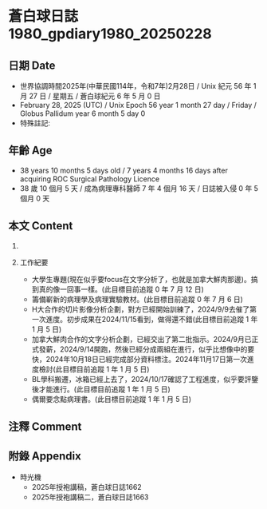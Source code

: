 [_metadata_:encoding]: - "utf-8"
[_metadata_:language]: - "zh-Hant-TW"
[_metadata_:fileformat]: - "markdown"
[_metadata_:MIME_type]: - "text/plain"
[_metadata_:markdown_version]: - "commonmark version 0.30"
[_metadata_:markdown_spec]: - "https://spec.commonmark.org/0.30/"

# 蒼白球日誌1980_gpdiary1980_20250228 #

## 日期 Date ##

* 世界協調時間2025年(中華民國114年，令和7年)2月28日 / Unix 紀元 56 年 1 月 27 日 / 星期五 / 蒼白球紀元 6 年 5 月 0 日
* February 28, 2025 (UTC) / Unix Epoch 56 year 1 month 27 day / Friday / Globus Pallidum year 6 month 5 day 0
* 特殊註記:

## 年齡 Age ##

* 38 years 10 months 5 days old / 7 years 4 months 16 days after acquiring ROC Surgical Pathology Licence
* 38 歲 10 個月 5 天 / 成為病理專科醫師 7 年 4 個月 16 天 / 日誌被入侵 0 年 5 個月 0 天

## 本文 Content ##

1. 

2. 工作紀要

    - 大學生專題(現在似乎要focus在文字分析了，也就是加拿大鮮肉那邊)。搞到真的像一回事一樣。(此目標目前追蹤 0 年 7 月 12 日)
    - 籌備嶄新的病理學及病理實驗教材。(此目標目前追蹤 0 年 7 月 6 日)
    - H大合作的切片影像分析企劃，對方已經開始訓練了，2024/9/9去催了第一次進度。初步成果在2024/11/15看到，做得還不錯(此目標目前追蹤 1 年 1 月 5 日)
    - 加拿大鮮肉合作的文字分析企劃，已經交出了第二批指示。2024/9月已正式發薪，2024/9/14開跑，然後已經分成兩組在進行，似乎比想像中的要快，2024年10月18日已經完成部分資料標注。2024年11月17日第一次進度檢討(此目標目前追蹤 1 年 1 月 5 日)
    - BL學科搬遷，冰箱已經上去了，2024/10/17確認了工程進度，似乎要評鑒後才能進行。(此目標目前追蹤 1 年 1 月 5 日)
    - 偶爾要念點病理書。(此目標目前追蹤 1 年 1 月 5 日)

## 注釋 Comment ##


## 附錄 Appendix ##

* 時光機
    - 2025年授袍講稿，蒼白球日誌1662
    - 2025年授袍講稿二，蒼白球日誌1663
